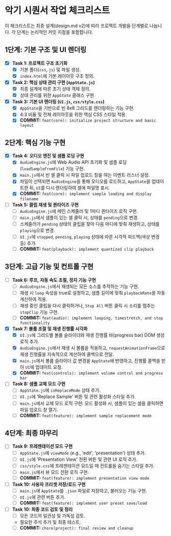 # 악기 시퀀서 작업 체크리스트

이 체크리스트는 최종 설계(design.md v2)에 따라 프로젝트 개발을 단계별로 나눕니다. 각 단계는 논리적인 커밋 지점을 포함합니다.

## 1단계: 기본 구조 및 UI 렌더링

- [x] **Task 1: 프로젝트 구조 초기화**
    - [x] 기본 폴더(`css`, `js`) 및 파일 생성.
    - [x] `index.html`에 기본 레이아웃 구조 정의.

- [x] **Task 2: 핵심 상태 관리 구현 (`AppState.js`)**
    - [x] 최종 설계에 따른 초기 상태 객체 정의.
    - [x] 상태 관리를 위한 `AppState` 클래스 구현.

- [x] **Task 3: 기본 UI 렌더링 (`UI.js`, `css/style.css`)**
    - [x] `AppState`을 기반으로 빈 8x8 그리드를 렌더링하는 기능 구현.
    - [x] 4:3 비율 및 전체 레이아웃을 위한 핵심 CSS 스타일 적용.
    - [x] **COMMIT:** `feat(core): initialize project structure and basic layout`

## 2단계: 핵심 기능 구현

- [x] **Task 4: 오디오 엔진 및 샘플 로딩 구현**
    - [x] `AudioEngine.js`에 Web Audio API 초기화 및 샘플 로딩(`loadSampleFromFile`) 기능 구현.
    - [x] `main.js`에서 빈 셀 클릭 시 파일 업로드 창을 여는 이벤트 리스너 설정.
    - [x] 파일이 선택되면 `AudioEngine`을 통해 오디오를 로드하고, `AppState`을 업데이트한 뒤, `UI`를 다시 렌더링하여 셀에 파일명 표시.
    - [x] **COMMIT:** `feat(core): implement sample loading and display filename`

- [ ] **Task 5: 클립 재생 및 퀀타이즈 구현**
    - [ ] `AudioEngine.js`에 메인 스케줄러 및 1마디 퀀타이즈 로직 구현.
    - [ ] `main.js`에서 샘플이 있는 셀 클릭 시, 상태를 `pending`으로 변경.
    - [ ] 스케줄러가 `pending` 상태의 클립을 찾아 다음 마디에 맞춰 재생하고, 상태를 `playing`으로 변경.
    - [ ] `UI.js`에 `stopped`, `pending`, `playing` 상태에 따른 시각적 피드백(색상 변경 등) 추가.
    - [ ] **COMMIT:** `feat(playback): implement quantized clip playback`

## 3단계: 고급 기능 및 컨트롤 구현

- [ ] **Task 6: 루프, 자동 속도 조절, 정지 기능 구현**
    - [ ] `AudioEngine.js`에서 재생되는 모든 소스를 추적하는 기능 구현.
    - [ ] 재생 시 `loop` 속성을 true로 설정하고, 샘플 길이에 맞춰 `playbackRate`을 자동 계산하여 적용.
    - [ ] 재생 중인 클립을 다시 클릭하거나, `Stop All` 버튼 클릭 시 소리를 멈추는 `stopClip` 기능 구현.
    - [ ] **COMMIT:** `feat(audio): implement looping, timestretch, and stop functionality`

- [x] **Task 7: 볼륨 조절 및 재생 진행률 시각화**
    - [x] `UI.js`에 그리드별 볼륨 슬라이더와 재생 진행률 바(progress bar) DOM 생성 로직 추가.
    - [x] `AudioEngine.js`에서 재생 시 볼륨을 적용하고, `requestAnimationFrame`으로 재생 진행률을 지속적으로 계산하여 콜백으로 전달.
    - [x] `main.js`에서 볼륨 슬라이더 값 변경을 `AppState`에 반영하고, 진행률 콜백을 받아 `UI`에 업데이트 요청.
    - [x] **COMMIT:** `feat(controls): implement volume control and progress bar`

- [ ] **Task 8: 샘플 교체 모드 구현**
    - [ ] `AppState.js`에 `isReplaceMode` 상태 추가.
    - [ ] `UI.js`에 'Replace Sample' 버튼 및 관련 활성화 스타일 추가.
    - [ ] `main.js`에서 교체 모드 로직 구현: 모드 활성화 시, 샘플이 있는 셀을 클릭하면 파일 업로드 창 열기.
    - [ ] **COMMIT:** `feat(feature): implement sample replacement mode`

## 4단계: 최종 마무리

- [ ] **Task 9: 프레젠테이션 모드 구현**
    - [ ] `AppState.js`에 `viewMode` (e.g., 'edit', 'presentation') 상태 추가.
    - [ ] `UI.js`에 'Presentation View' 전환 버튼 및 관련 UI 로직 추가.
    - [ ] `css/style.css`에 프레젠테이션 모드일 때 컨트롤을 숨기는 스타일 추가.
    - [ ] `main.js`에서 뷰 모드 전환 로직 구현.
    - [ ] **COMMIT:** `feat(feature): implement presentation view mode`

- [ ] **Task 10: 사용자 프리셋 저장/로드 구현**
    - [ ] `main.js`에 `AppState`를 `.json` 파일로 저장하고, 불러오는 기능 구현.
    - [ ] `UI.js`에 관련 버튼 추가.
    - [ ] **COMMIT:** `feat(feature): implement user preset save/load`

- [ ] **Task 10: 최종 코드 검토 및 정리**
    - [ ] 모든 코드의 일관성 및 가독성 검토.
    *   필요한 주석 추가 및 최종 테스트.
    - [ ] **COMMIT:** `chore(project): final review and cleanup`